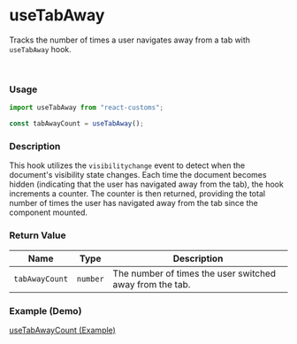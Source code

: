 # useTabAway

Tracks the number of times a user navigates away from a tab with `useTabAway` hook.

<br>

### Usage

```jsx
import useTabAway from "react-customs";

const tabAwayCount = useTabAway();
```

### Description

This hook utilizes the `visibilitychange` event to detect when the document's visibility state changes. Each time the document becomes hidden (indicating that the user has navigated away from the tab), the hook increments a counter. The counter is then returned, providing the total number of times the user has navigated away from the tab since the component mounted.

### Return Value

| Name           | Type     | Description                                              |
| -------------- | -------- | -------------------------------------------------------- |
| `tabAwayCount` | `number` | The number of times the user switched away from the tab. |

### Example (Demo)

<a href="https://use-tab-away.pages.dev/" target="_blank">useTabAwayCount (Example)</a>
